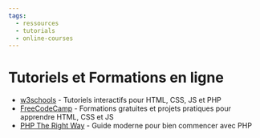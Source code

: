 ```yaml
---
tags:
  - ressources
  - tutorials
  - online-courses
---
```


# Tutoriels et Formations en ligne

- [w3schools](https://www.w3schools.com/) - Tutoriels interactifs pour HTML, CSS, JS et PHP
- [FreeCodeCamp](https://www.freecodecamp.org/) - Formations gratuites et projets pratiques pour apprendre HTML, CSS et JS
- [PHP The Right Way](https://phptherightway.com/) - Guide moderne pour bien commencer avec PHP
